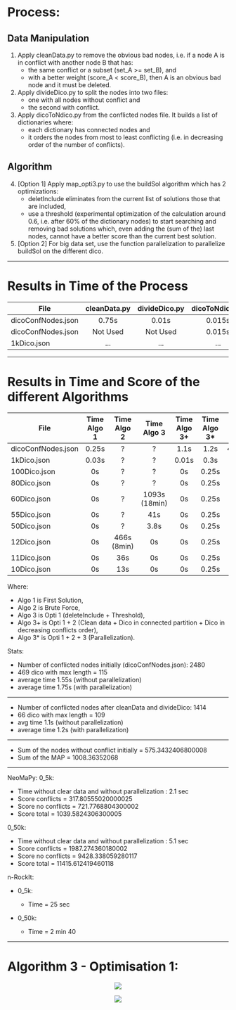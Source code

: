 # Process:
  ## Data Manipulation
1) Apply cleanData.py to remove the obvious bad nodes, i.e. if a node A is in conflict with another node B that has:
    - the same conflict or a subset (set_A >= set_B), and
    - with a better weight (score_A < score_B),
then A is an obvious bad node and it must be deleted. 
2) Apply divideDico.py to split the nodes into two files:
    - one with all nodes without conflict and 
    - the second with conflict.
3) Apply dicoToNdico.py from the conflicted nodes file. It builds a list of dictionaries where:
    - each dictionary has connected nodes and 
    - it orders the nodes from most to least conflicting (i.e. in decreasing order of the number of conflicts).
  ## Algorithm 
4) [Option 1] Apply map_opti3.py to use the buildSol algorithm which has 2 optimizations:
    - deletInclude eliminates from the current list of solutions those that are included,
    - use a threshold (experimental optimization of the calculation around 0.6, i.e. after 60% of the dictionary nodes) to start searching and removing bad solutions which, even adding the (sum of the) last nodes, cannot have a better score than the current best solution.
4) [Option 2] For big data set, use the function parallelization to parallelize buildSol on the different dico.
  

---------------------------------------------------------------------------------


 # Results in Time of the Process   

|    File            | cleanData.py | divideDico.py | dicoToNdico.py | map_opti3.py | Total  |
| ------------------ | :----:       | :----:        | :----:         |   :----:     | :--:   |
| dicoConfNodes.json |    0.75s     |     0.01s     |     0.015s     |    1.1s      |  1.8s  |
| dicoConfNodes.json |  Not Used    |   Not Used    |     0.015s     |    1.55s     |  1.6s  |
| 1kDico.json        | ...          | ...           | ...            |       ...    |  ...   |


---------------------------------------------------------------------------------


 # Results in Time and Score of the different Algorithms      

|    File            | Time Algo 1 | Time Algo 2 | Time Algo 3 | Time Algo 3+ | Time Algo 3* |  Score Algo 1 | Score Algo 2 | Score Algo 3 | Score Algo 3+ and 3* |
| ------------------ | :----: | :----:      | :----:        | :-----:    | :-----:   | :----:   | :----:  | :----:   | :------: | 
| dicoConfNodes.json | 0.25s  | ?           | ?             | 1.1s       | 1.2s      | 406.1858 |  ?      | ?        | 433.02028 |
| 1kDico.json        | 0.03s  | ?           | ?             | 0.01s      | 0.3s      | 158.421  |  ?      | ?        | 175.1238 |
| 100Dico.json       | 0s     | ?           | ?             | 0s         | 0.25s     | 18.077   |  ?      | ?        | 20.0265  |
| 80Dico.json        | 0s     | ?           | ?             | 0s         | 0.25s     | 14.814   |  ?      | ?        | 15.6493  |
| 60Dico.json        | 0s     | ?           | 1093s (18min) | 0s         | 0.25s     | 10.3632  |  ?      | 10.9541  | 10.9541  |
| 55Dico.json        | 0s     | ?           | 41s           | 0s         | 0.25s     | 9.79568  |  ?      | 10.2861  | 10.2861  |
| 50Dico.json        | 0s     | ?           | 3.8s          | 0s         | 0.25s     | 9.08248  |  ?      | 9.43362  | 9.43362  |
| 12Dico.json        | 0s     | 466s (8min) | 0s            | 0s         | 0.25s     | 2.31822  | 2.34025 | 2.34025  | 2.34025  |
| 11Dico.json        | 0s     | 36s         | 0s            | 0s         | 0.25s     | 2.08734  | 2.10937 | 2.10937  | 2.10937  |
| 10Dico.json        | 0s     | 13s         | 0s            | 0s         | 0.25s     | 0.86158  | 1.31749 | 1.31749  | 1.31749  |

Where: 
- Algo 1 is First Solution,
- Algo 2 is Brute Force,
- Algo 3 is Opti 1 (deleteInclude + Threshold), 
- Algo 3+ is Opti 1 + 2 (Clean data + Dico in connected partition + Dico in decreasing conflicts order),
- Algo 3* is Opti 1 + 2 + 3 (Parallelization).


Stats:
- Number of conflicted nodes initially (dicoConfNodes.json): 2480
- 469 dico with max length = 115
- average time 1.55s (without parallelization)
- average time 1.75s (with parallelization)
-------------------------------------------------------------------
- Number of conflicted nodes after cleanData and divideDico: 1414 
- 66 dico with max length = 109
- avg time 1.1s (without parallelization)
- average time 1.2s (with parallelization)
-------------------------------------------------------------------
- Sum of the nodes without conflict initially = 575.3432406800008 
- Sum of the MAP = 1008.36352068


---------------------------------------------------------------------------------

NeoMaPy:
0_5k:
- Time without clear data and without parallelization : 2.1 sec
- Score conflicts = 317.80555020000025
- Score no conflicts = 721.7768804300002
- Score total = 1039.5824306300005

0_50k:
- Time without clear data and without parallelization : 5.1 sec
- Score conflicts = 1987.274360180002
- Score no conflicts = 9428.338059280117
- Score total = 11415.612419460118

n-RockIt:
- 0_5k:
    - Time = 25 sec

- 0_50k:
    - Time = 2 min 40
    
---------------------------------------------------------------------------------

# Algorithm 3 - Optimisation 1:

<p align="center">
  <img src="https://github.com/cedric-cnam/Daphne-UTKG/blob/main/MAP_Inference/Img/compatible_merge.jpg"/>
</p>

<p align="center">
  <img src="https://github.com/cedric-cnam/Daphne-UTKG/blob/main/MAP_Inference/Img/build_solutions.jpg"/>
</p>
